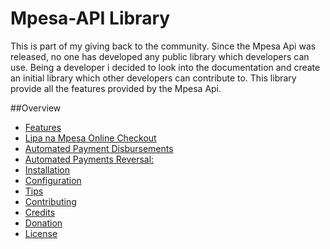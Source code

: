 # Mpesa-API Library

This is part of my giving back to the community. Since the Mpesa Api was released, no one has developed any public library which developers can use.
Being a developer i decided to look into the documentation and create an initial library which other developers can contribute to.
This library provide all the features provided by the Mpesa Api.

##Overview
  * [Features](#features)
  * [Lipa na Mpesa Online Checkout](#onlinecheckout)
  * [Automated Payment Disbursements](#paymentdisbursement)
  * [Automated Payments Reversal:](#reversals)
  * [Installation](#installation)
  * [Configuration](#configuration)
  * [Tips](#tips)
  * [Contributing](#contributing)
  * [Credits](#credits)
  * [Donation](#donation)
  * [License](#license)
  
